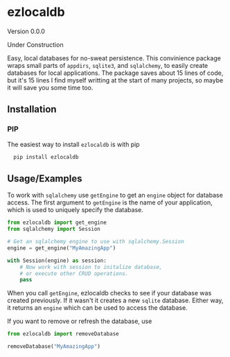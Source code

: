 # ezlocaldb

Version 0.0.0

Under Construction

Easy, local databases for no-sweat persistence. This convinience package wraps
small parts of `appdirs`, `sqlite3`, and `sqlalchemy`, to easily create
databases for local applications. The package saves about 15 lines of code, but
it's 15 lines I find myself writting at the start of many projects, so maybe it
will save you some time too.

## Installation

### PIP
The easiest way to install `ezlocaldb` is with pip
```bash
  pip install ezlocaldb
```

## Usage/Examples

To work with `sqlalchemy` use `getEngine` to get an `engine` object for
database access. The first argument to `getEngine` is the name of your
application, which is used to uniquely specify the database.

```python
from ezlocaldb import get_engine
from sqlalchemy import Session

# Get an sqlalchemy engine to use with sqlalchemy.Session
engine = get_engine("MyAmazingApp")

with Session(engine) as session:
    # Now work with session to initalize database,
    # or execute other CRUD operations.
    pass
```

When you call `getEngine`, ezlocaldb checks to see if your database was created
previously. If it wasn't it creates a new `sqlite` database. Either way, it
returns an `engine` which can be used to access the database.

If you want to remove or refresh the database, use

```python
from ezlocaldb import removeDatabase

removeDatabase("MyAmazingApp")
```
